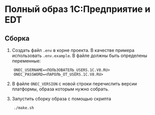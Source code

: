 # Полный образ 1С:Предприятие и EDT

## Сборка 

1. Создать файл `.env` в корне проекта. В качестве примера использовать `.env.example`. В файле должны быть определены переменные:
```
    ONEC_USERNAME=<ПОЛЬЗОВАТЕЛЬ_USERS.1C.V8.RU>
    ONEC_PASSWORD=<ПАРОЛЬ_ОТ_USERS.1C.V8.RU>
```
2. В файле `ONEC_VERSION` с новой строки перечислить версии платформы, образа которым нужно собрать.

3. Запустить сборку образа с помощью скрипта

```
    ./make.sh
```
